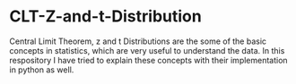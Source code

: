 # CLT-Z-and-t-Distribution
Central Limit Theorem, z and t Distributions are the some of the basic concepts in statistics, which are very useful to understand the data.
In this respository I have tried to explain these concepts with their implementation in python as well.

